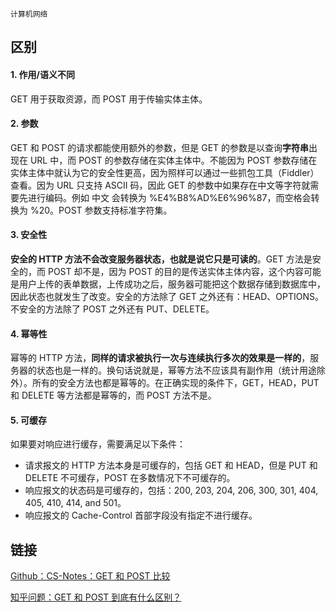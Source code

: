 `计算机网络`

## 区别

#### 1. 作用/语义不同

GET 用于获取资源，而 POST 用于传输实体主体。

#### 2. 参数

GET 和 POST 的请求都能使用额外的参数，但是 GET 的参数是以查询**字符串**出现在 URL 中，而 POST 的参数存储在实体主体中。不能因为 POST 参数存储在实体主体中就认为它的安全性更高，因为照样可以通过一些抓包工具（Fiddler）查看。因为 URL 只支持 ASCII 码，因此 GET 的参数中如果存在中文等字符就需要先进行编码。例如 中文 会转换为 %E4%B8%AD%E6%96%87，而空格会转换为 %20。POST 参数支持标准字符集。

#### 3. 安全性

**安全的 HTTP 方法不会改变服务器状态，也就是说它只是可读的**。GET 方法是安全的，而 POST 却不是，因为 POST 的目的是传送实体主体内容，这个内容可能是用户上传的表单数据，上传成功之后，服务器可能把这个数据存储到数据库中，因此状态也就发生了改变。安全的方法除了 GET 之外还有：HEAD、OPTIONS。不安全的方法除了 POST 之外还有 PUT、DELETE。

#### 4. 幂等性

幂等的 HTTP 方法，**同样的请求被执行一次与连续执行多次的效果是一样的**，服务器的状态也是一样的。换句话说就是，幂等方法不应该具有副作用（统计用途除外）。所有的安全方法也都是幂等的。在正确实现的条件下，GET，HEAD，PUT 和 DELETE 等方法都是幂等的，而 POST 方法不是。

#### 5. 可缓存

如果要对响应进行缓存，需要满足以下条件：

* 请求报文的 HTTP 方法本身是可缓存的，包括 GET 和 HEAD，但是 PUT 和 DELETE 不可缓存，POST 在多数情况下不可缓存的。
* 响应报文的状态码是可缓存的，包括：200, 203, 204, 206, 300, 301, 404, 405, 410, 414, and 501。
* 响应报文的 Cache-Control 首部字段没有指定不进行缓存。

## 链接

[Github：CS-Notes：GET 和 POST 比较](https://cyc2018.github.io/CS-Notes/#/notes/HTTP?id=%e4%b9%9d%e3%80%81get-%e5%92%8c-post-%e6%af%94%e8%be%83)

[知乎问题：GET 和 POST 到底有什么区别？](https://www.zhihu.com/question/28586791)
